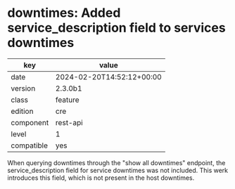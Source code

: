 [//]: # (werk v2)
# downtimes: Added service_description field to services downtimes

key        | value
---------- | ---
date       | 2024-02-20T14:52:12+00:00
version    | 2.3.0b1
class      | feature
edition    | cre
component  | rest-api
level      | 1
compatible | yes

When querying downtimes through the "show all downtimes" endpoint, the service_description field for service downtimes was not included. This werk introduces this field, which is not present in the host downtimes.

